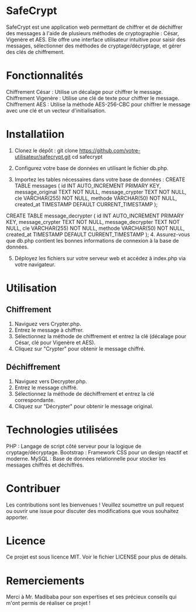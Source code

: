 # SafeCrypt
SafeCrypt est une application web permettant de chiffrer et de déchiffrer des messages à l'aide de plusieurs méthodes de cryptographie : César, Vigenère et AES. Elle offre une interface utilisateur intuitive pour saisir des messages, sélectionner des méthodes de cryptage/décryptage, et gérer des clés de chiffrement.
# Fonctionnalités
Chiffrement César : Utilise un décalage pour chiffrer le message.
Chiffrement Vigenère : Utilise une clé de texte pour chiffrer le message.
Chiffrement AES : Utilise la méthode AES-256-CBC pour chiffrer le message avec une clé et un vecteur d'initialisation.
# Installatiion
1. Clonez le dépôt :
git clone https://github.com/votre-utilisateur/safecrypt.git
cd safecrypt
2. Configurez votre base de données en utilisant le fichier db.php.

3. Importez les tables nécessaires dans votre base de données :
CREATE TABLE messages (
    id INT AUTO_INCREMENT PRIMARY KEY,
    message_original TEXT NOT NULL,
    message_crypter TEXT NOT NULL,
    cle VARCHAR(255) NOT NULL,
    methode VARCHAR(50) NOT NULL,
    created_at TIMESTAMP DEFAULT CURRENT_TIMESTAMP
);

CREATE TABLE message_decrypter (
    id INT AUTO_INCREMENT PRIMARY KEY,
    message_crypter TEXT NOT NULL,
    message_decrypter TEXT NOT NULL,
    cle VARCHAR(255) NOT NULL,
    methode VARCHAR(50) NOT NULL,
    created_at TIMESTAMP DEFAULT CURRENT_TIMESTAMP
);
4. Assurez-vous que db.php contient les bonnes informations de connexion à la base de données.

5. Déployez les fichiers sur votre serveur web et accédez à index.php via votre navigateur.

# Utilisation
## Chiffrement
1. Naviguez vers Crypter.php.
2. Entrez le message à chiffrer.
3. Sélectionnez la méthode de chiffrement et entrez la clé (décalage pour César, clé pour Vigenère et AES).
4. Cliquez sur "Crypter" pour obtenir le message chiffré.
## Déchiffrement
1. Naviguez vers Decrypter.php.
2. Entrez le message chiffré.
3. Sélectionnez la méthode de déchiffrement et entrez la clé correspondante.
4. Cliquez sur "Décrypter" pour obtenir le message original.

# Technologies utilisées
PHP : Langage de script côté serveur pour la logique de cryptage/décryptage.
Bootstrap : Framework CSS pour un design réactif et moderne.
MySQL : Base de données relationnelle pour stocker les messages chiffrés et déchiffrés.

# Contribuer
Les contributions sont les bienvenues ! Veuillez soumettre un pull request ou ouvrir une issue pour discuter des modifications que vous souhaitez apporter.
# Licence
Ce projet est sous licence MIT. Voir le fichier LICENSE pour plus de détails.

# Remerciements
Merci à Mr. Madibaba pour son expertises et ses précieux conseils qui m'ont permis de réaliser ce projet !
